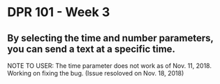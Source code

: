 # DPR 101 - Week 3
## By selecting the time and number parameters, you can send a text at a specific time.
NOTE TO USER: The time parameter does not work as of Nov. 11, 2018. Working on fixing the bug. (Issue resoloved on Nov. 18, 2018)
